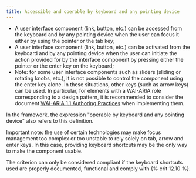 ```yaml
---
title: Accessible and operable by keyboard and any pointing device
---
```


- A user interface component (link, button, etc.) can be accessed from the keyboard and by any pointing device when the user can focus it either by using the pointer or the tab key;
- A user interface component (link, button, etc.) can be activated from the keyboard and by any pointing device when the user can initiate the action provided for by the interface component by pressing either the pointer or the enter key on the keyboard;
- Note: for some user interface components such as sliders (sliding or rotating knobs, etc.), it is not possible to control the component using the enter key alone. In these situations, other keys (such as arrow keys) can be used. In particular, for elements with a WAI-ARIA role corresponding to a design pattern, it is recommended to consider the document [WAI-ARIA 1.1 Authoring Practices](http://www.w3.org/TR/wai-aria-practices/) when implementing them.

In the framework, the expression "operable by keyboard and any pointing device" also refers to this definition.

Important note: the use of certain technologies may make focus management too complex or too unstable to rely solely on tab, arrow and enter keys. In this case, providing keyboard shortcuts may be the only way to make the component usable.

The criterion can only be considered compliant if the keyboard shortcuts used are properly documented, functional and comply with {% crit 12.10 %}.
